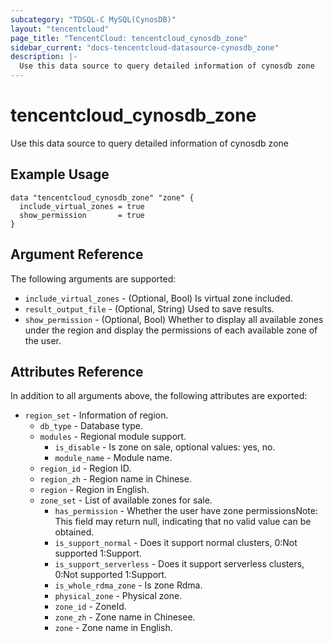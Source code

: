 ```yaml
---
subcategory: "TDSQL-C MySQL(CynosDB)"
layout: "tencentcloud"
page_title: "TencentCloud: tencentcloud_cynosdb_zone"
sidebar_current: "docs-tencentcloud-datasource-cynosdb_zone"
description: |-
  Use this data source to query detailed information of cynosdb zone
---
```


# tencentcloud_cynosdb_zone

Use this data source to query detailed information of cynosdb zone

## Example Usage

```hcl
data "tencentcloud_cynosdb_zone" "zone" {
  include_virtual_zones = true
  show_permission       = true
}
```

## Argument Reference

The following arguments are supported:

* `include_virtual_zones` - (Optional, Bool) Is virtual zone included.
* `result_output_file` - (Optional, String) Used to save results.
* `show_permission` - (Optional, Bool) Whether to display all available zones under the region and display the permissions of each available zone of the user.

## Attributes Reference

In addition to all arguments above, the following attributes are exported:

* `region_set` - Information of region.
  * `db_type` - Database type.
  * `modules` - Regional module support.
    * `is_disable` - Is zone on sale, optional values: yes, no.
    * `module_name` - Module name.
  * `region_id` - Region ID.
  * `region_zh` - Region name in Chinese.
  * `region` - Region in English.
  * `zone_set` - List of available zones for sale.
    * `has_permission` - Whether the user have zone permissionsNote: This field may return null, indicating that no valid value can be obtained.
    * `is_support_normal` - Does it support normal clusters, 0:Not supported 1:Support.
    * `is_support_serverless` - Does it support serverless clusters, 0:Not supported 1:Support.
    * `is_whole_rdma_zone` - Is zone Rdma.
    * `physical_zone` - Physical zone.
    * `zone_id` - ZoneId.
    * `zone_zh` - Zone name in Chinesee.
    * `zone` - Zone name in English.



